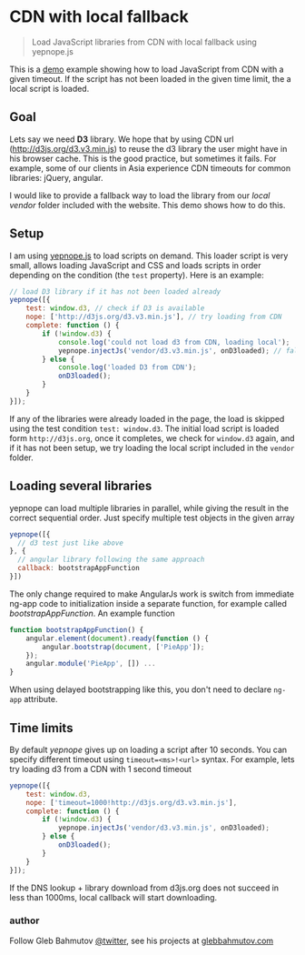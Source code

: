 # CDN with local fallback

> Load JavaScript libraries from CDN with local fallback using yepnope.js

This is a <a href="http://glebbahmutov.com/cdn-with-local-fallback">demo</a>
example showing how to load JavaScript
from CDN with a given timeout. If the script has not been loaded
in the given time limit, the a local script is loaded.

## Goal

Lets say we need **D3** library. We hope that by using
CDN url (http://d3js.org/d3.v3.min.js) to reuse the d3 library
the user might have in his browser cache. This is the good practice,
but sometimes it fails. For example, some of our clients in Asia
experience CDN timeouts for common libraries: jQuery, angular.

I would like to provide a fallback way to load the library from
our *local vendor* folder included with the website. This demo
shows how to do this.

## Setup

I am using [yepnope.js](http://yepnopejs.com/) to load scripts on demand.
This loader script is very small, allows loading JavaScript and CSS
and loads scripts in order depending on the condition (the `test` property).
Here is an example:

```js
// load D3 library if it has not been loaded already
yepnope([{
    test: window.d3, // check if D3 is available
    nope: ['http://d3js.org/d3.v3.min.js'], // try loading from CDN
    complete: function () {
        if (!window.d3) {
            console.log('could not load d3 from CDN, loading local');
            yepnope.injectJs('vendor/d3.v3.min.js', onD3loaded); // fallback
        } else {
            console.log('loaded D3 from CDN');
            onD3loaded();
        }
    }
}]);
```

If any of the libraries were already loaded in the page, the load is skipped using
the test condition `test: window.d3`. The initial load script is loaded form `http://d3js.org`,
once it completes, we check for `window.d3` again, and if it has not been setup,
we try loading the local script included in the `vendor` folder.

## Loading several libraries

yepnope can load multiple libraries in parallel, while giving the result in the correct
sequential order. Just specify multiple test objects in the given array

```js
yepnope([{
  // d3 test just like above
}, {
  // angular library following the same approach
  callback: bootstrapAppFunction
}])
```

The only change required to make AngularJs work is switch from
immediate ng-app code to initialization inside a separate function, for
example called *bootstrapAppFunction*. An example function

```js
function bootstrapAppFunction() {
    angular.element(document).ready(function () {
        angular.bootstrap(document, ['PieApp']);
    });
    angular.module('PieApp', []) ...
}
```

When using delayed bootstrapping like this, you don't need to declare `ng-app`
attribute.

## Time limits

By default *yepnope* gives up on loading a script after 10 seconds.
You can specify different timeout using `timeout=<ms>!<url>` syntax. For example,
lets try loading d3 from a CDN with 1 second timeout

```js
yepnope([{
    test: window.d3,
    nope: ['timeout=1000!http://d3js.org/d3.v3.min.js'],
    complete: function () {
        if (!window.d3) {
            yepnope.injectJs('vendor/d3.v3.min.js', onD3loaded);
        } else {
            onD3loaded();
        }
    }
}]);
```

If the DNS lookup + library download from d3js.org does not succeed in less than 1000ms,
local callback will start downloading.

### author

Follow Gleb Bahmutov [@twitter](https://twitter.com/bahmutov),
see his projects at [glebbahmutov.com](http://glebbahmutov.com/)
